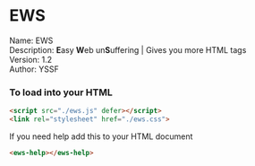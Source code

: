 # EWS

<div>Name: EWS</div>
<div>Description: <b>E</b>asy <b>W</b>eb un<b>S</b>uffering | Gives you more HTML tags</div>
<div>Version: 1.2</div>
<div>Author: YSSF</div>

### To load into your HTML
```html
<script src="./ews.js" defer></script>
<link rel="stylesheet" href="./ews.css">
```

If you need help add this to your HTML document
```html
<ews-help></ews-help>
```
